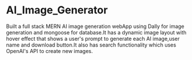 # AI_Image_Generator
Built a full stack MERN AI image generation webApp using Dally for image generation and mongoose for database.It has a dynamic image layout with hover effect that shows a user's prompt to generate each AI image,user name and download button.It also has search functionality which uses OpenAI's API to create new images. 
